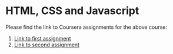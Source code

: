 # HTML, CSS and Javascript
Please find the link to Coursera assignments for the above course:
1. [Link to first assignment](https://asimanand.github.io/html-css-javascript/module2-solution/)
2. [Link to second assignment](https://asimanand.github.io/html-css-javascript/module3-solution/)

